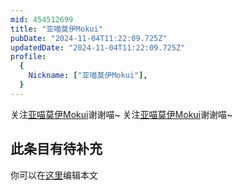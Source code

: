 ```yaml
---
mid: 454512699
title: "亚喵莫伊Mokui"
pubDate: "2024-11-04T11:22:09.725Z"
updatedDate: "2024-11-04T11:22:09.725Z"
profile:
  {
    Nickname: ["亚喵莫伊Mokui"],
  }
---
```


关注[亚喵莫伊Mokui](https://space.bilibili.com/454512699)谢谢喵~ 关注[亚喵莫伊Mokui](https://space.bilibili.com/454512699)谢谢喵~

## 此条目有待补充
你可以在[这里](https://github.com/Yuhanawa/VTuber.ICU/edit/master/src/content/v/亚喵莫伊Mokui/index.md)编辑本文
